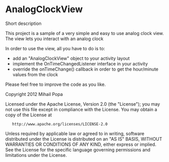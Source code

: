 AnalogClockView
===============

Short description

This project is a sample of a very simple and easy to use analog clock view.
The view lets you interact with an analog clock 

In order to use the view, all you have to do is to:

   - add an "AnalogClockView" object to your activity layout
   - implement the OnTimeChangedListener interface in your activity
   - override the onTimeChange() callback in order to get the hour/minute values from the clock

Please feel free to improve the code as you like. 

Copyright 2012 Mihail Popa

   Licensed under the Apache License, Version 2.0 (the "License");
   you may not use this file except in compliance with the License.
   You may obtain a copy of the License at

       http://www.apache.org/licenses/LICENSE-2.0

   Unless required by applicable law or agreed to in writing, software
   distributed under the License is distributed on an "AS IS" BASIS,
   WITHOUT WARRANTIES OR CONDITIONS OF ANY KIND, either express or implied.
   See the License for the specific language governing permissions and
   limitations under the License.